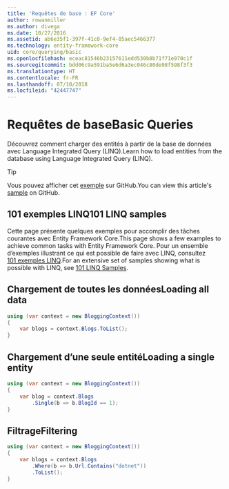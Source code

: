 ```yaml
---
title: 'Requêtes de base : EF Core'
author: rowanmiller
ms.author: divega
ms.date: 10/27/2016
ms.assetid: ab6e35f1-397f-41c0-9ef4-85aec5466377
ms.technology: entity-framework-core
uid: core/querying/basic
ms.openlocfilehash: eceac81546b23157611edd530b8b71f71e970c1f
ms.sourcegitcommit: bdd06c9a591ba5e6d6a3ec046c80de98f598f3f3
ms.translationtype: HT
ms.contentlocale: fr-FR
ms.lasthandoff: 07/10/2018
ms.locfileid: "42447747"
---
```

# <a name="basic-queries"></a><span data-ttu-id="a6cdd-102">Requêtes de base</span><span class="sxs-lookup"><span data-stu-id="a6cdd-102">Basic Queries</span></span>

<span data-ttu-id="a6cdd-103">Découvrez comment charger des entités à partir de la base de données avec Language Integrated Query (LINQ).</span><span class="sxs-lookup"><span data-stu-id="a6cdd-103">Learn how to load entities from the database using Language Integrated Query (LINQ).</span></span>

> [!TIP]  
> <span data-ttu-id="a6cdd-104">Vous pouvez afficher cet [exemple](https://github.com/aspnet/EntityFramework.Docs/tree/master/samples/core/Querying) sur GitHub.</span><span class="sxs-lookup"><span data-stu-id="a6cdd-104">You can view this article's [sample](https://github.com/aspnet/EntityFramework.Docs/tree/master/samples/core/Querying) on GitHub.</span></span>

## <a name="101-linq-samples"></a><span data-ttu-id="a6cdd-105">101 exemples LINQ</span><span class="sxs-lookup"><span data-stu-id="a6cdd-105">101 LINQ samples</span></span>

<span data-ttu-id="a6cdd-106">Cette page présente quelques exemples pour accomplir des tâches courantes avec Entity Framework Core.</span><span class="sxs-lookup"><span data-stu-id="a6cdd-106">This page shows a few examples to achieve common tasks with Entity Framework Core.</span></span> <span data-ttu-id="a6cdd-107">Pour un ensemble d’exemples illustrant ce qui est possible de faire avec LINQ, consultez [101 exemples LINQ](https://code.msdn.microsoft.com/101-LINQ-Samples-3fb9811b).</span><span class="sxs-lookup"><span data-stu-id="a6cdd-107">For an extensive set of samples showing what is possible with LINQ, see [101 LINQ Samples](https://code.msdn.microsoft.com/101-LINQ-Samples-3fb9811b).</span></span>

## <a name="loading-all-data"></a><span data-ttu-id="a6cdd-108">Chargement de toutes les données</span><span class="sxs-lookup"><span data-stu-id="a6cdd-108">Loading all data</span></span>

<!-- [!code-csharp[Main](samples/core/Querying/Querying/Basics/Sample.cs)] -->
``` csharp
using (var context = new BloggingContext())
{
    var blogs = context.Blogs.ToList();
}
```

## <a name="loading-a-single-entity"></a><span data-ttu-id="a6cdd-109">Chargement d’une seule entité</span><span class="sxs-lookup"><span data-stu-id="a6cdd-109">Loading a single entity</span></span>

<!-- [!code-csharp[Main](samples/core/Querying/Querying/Basics/Sample.cs)] -->
``` csharp
using (var context = new BloggingContext())
{
    var blog = context.Blogs
        .Single(b => b.BlogId == 1);
}
```

## <a name="filtering"></a><span data-ttu-id="a6cdd-110">Filtrage</span><span class="sxs-lookup"><span data-stu-id="a6cdd-110">Filtering</span></span>

<!-- [!code-csharp[Main](samples/core/Querying/Querying/Basics/Sample.cs)] -->
``` csharp
using (var context = new BloggingContext())
{
    var blogs = context.Blogs
        .Where(b => b.Url.Contains("dotnet"))
        .ToList();
}
```
